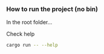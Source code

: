 ### How to run the project (no bin)
In the root folder...

Check help
```bash
cargo run -- --help
```
